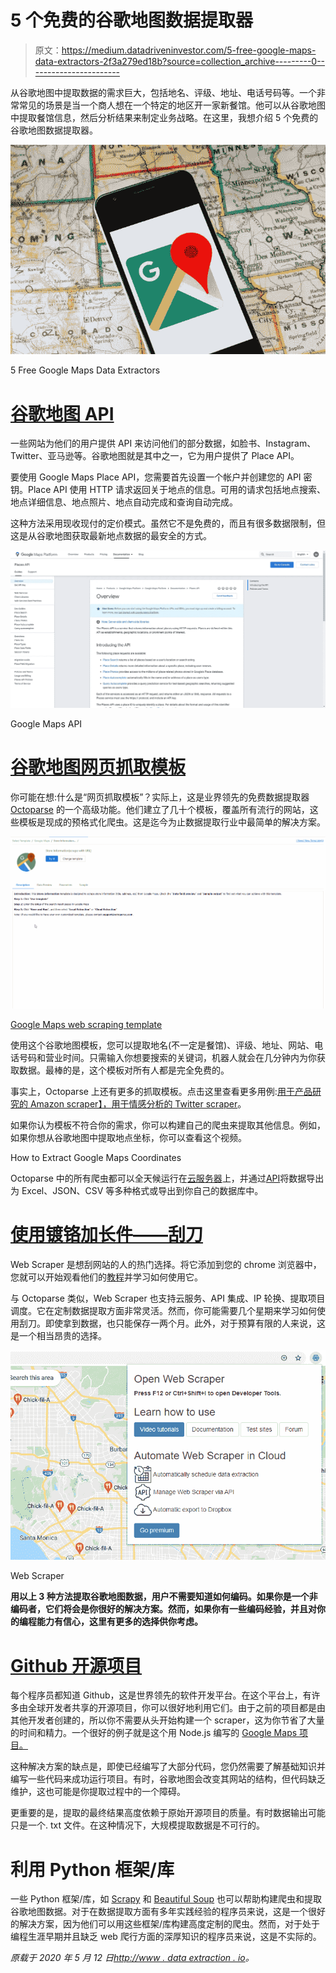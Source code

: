 # 5 个免费的谷歌地图数据提取器

> 原文：<https://medium.datadriveninvestor.com/5-free-google-maps-data-extractors-2f3a279ed18b?source=collection_archive---------0----------------------->

从谷歌地图中提取数据的需求巨大，包括地名、评级、地址、电话号码等。一个非常常见的场景是当一个商人想在一个特定的地区开一家新餐馆。他可以从谷歌地图中提取餐馆信息，然后分析结果来制定业务战略。在这里，我想介绍 5 个免费的谷歌地图数据提取器。

![](img/09a8beace1d8e049d15b410800d4da03.png)

5 Free Google Maps Data Extractors

# [谷歌地图 API](https://developers.google.com/places/web-service/intro)

一些网站为他们的用户提供 API 来访问他们的部分数据，如脸书、Instagram、Twitter、亚马逊等。谷歌地图就是其中之一，它为用户提供了 Place API。

要使用 Google Maps Place API，您需要首先设置一个帐户并创建您的 API 密钥。Place API 使用 HTTP 请求返回关于地点的信息。可用的请求包括地点搜索、地点详细信息、地点照片、地点自动完成和查询自动完成。

这种方法采用现收现付的定价模式。虽然它不是免费的，而且有很多数据限制，但这是从谷歌地图获取最新地点数据的最安全的方式。

![](img/838d873383a66b8a55563cfaee786251.png)

Google Maps API

# [谷歌地图网页抓取模板](https://www.octoparse.com/blog/big-announcement-web-scraping-template-take-away)

你可能在想:什么是“网页抓取模板”？实际上，这是业界领先的免费数据提取器 [Octoparse](http://www.octoparse.com/) 的一个高级功能。他们建立了几十个模板，覆盖所有流行的网站，这些模板是现成的预格式化爬虫。这是迄今为止数据提取行业中最简单的解决方案。

![](img/ad7a9654116c9b56b23def6e17df7252.png)

[Google Maps web scraping template](https://youtu.be/6TWJ2LKGWQk)

使用这个谷歌地图模板，您可以提取地名(不一定是餐馆)、评级、地址、网站、电话号码和营业时间。只需输入你想要搜索的关键词，机器人就会在几分钟内为你获取数据。最棒的是，这个模板对所有人都是完全免费的。

事实上，Octoparse 上还有更多的抓取模板。点击这里查看更多用例:[用于产品研究的 Amazon scraper】，](/how-to-scrape-and-find-the-best-selling-product-on-amazon-39271aa0a43b)[用于情感分析的 Twitter scraper](https://medium.com/dataseries/how-to-extract-data-from-twitter-without-coding-92381e3298b8)。

如果你认为模板不符合你的需求，你可以构建自己的爬虫来提取其他信息。例如，如果你想从谷歌地图中提取地点坐标，你可以查看这个视频。

How to Extract Google Maps Coordinates

Octoparse 中的所有爬虫都可以全天候运行在[云服务器](https://helpcenter.octoparse.com/hc/en-us/articles/360018047092-What-is-Cloud-Extraction-)上，并通过[API](https://helpcenter.octoparse.com/hc/en-us/articles/360028160091-Connect-Octoparse-API-step-by-step)将数据导出为 Excel、JSON、CSV 等多种格式或导出到你自己的数据库中。

# [使用镀铬加长件——刮刀](https://chrome.google.com/webstore/detail/web-scraper/jnhgnonknehpejjnehehllkliplmbmhn)

Web Scraper 是想刮网站的人的热门选择。将它添加到您的 chrome 浏览器中，您就可以开始观看他们的[教程](https://www.webscraper.io/tutorials?utm_source=extension&utm_medium=popup)并学习如何使用它。

与 Octoparse 类似，Web Scraper 也支持云服务、API 集成、IP 轮换、提取项目调度。它在定制数据提取方面非常灵活。然而，你可能需要几个星期来学习如何使用刮刀。即使拿到数据，也只能保存一两个月。此外，对于预算有限的人来说，这是一个相当昂贵的选择。

![](img/cd470e553b726d0e7ad87310e63bb988.png)

Web Scraper

**用以上 3 种方法提取谷歌地图数据，用户不需要知道如何编码。如果你是一个非编码者，它们将会是你很好的解决方案。然而，如果你有一些编码经验，并且对你的编程能力有信心，这里有更多的选择供你考虑。**

# [Github 开源项目](https://github.com/)

每个程序员都知道 Github，这是世界领先的软件开发平台。在这个平台上，有许多由全球开发者共享的开源项目，你可以很好地利用它们。由于之前的项目都是由其他开发者创建的，所以你不需要从头开始构建一个 scraper，这为你节省了大量的时间和精力。一个很好的例子就是这个用 Node.js 编写的 [Google Maps 项目。](https://github.com/thiago-js/scraping-google-maps)

这种解决方案的缺点是，即使已经编写了大部分代码，您仍然需要了解基础知识并编写一些代码来成功运行项目。有时，谷歌地图会改变其网站的结构，但代码缺乏维护，这也可能是你提取过程中的一个障碍。

更重要的是，提取的最终结果高度依赖于原始开源项目的质量。有时数据输出可能只是一个. txt 文件。在这种情况下，大规模提取数据是不可行的。

# 利用 Python 框架/库

一些 Python 框架/库，如 [Scrapy](https://scrapy.org/) 和 [Beautiful Soup](https://www.crummy.com/software/BeautifulSoup/bs4/doc/) 也可以帮助构建爬虫和提取谷歌地图数据。对于在数据提取方面有多年实践经验的程序员来说，这是一个很好的解决方案，因为他们可以用这些框架/库构建高度定制的爬虫。然而，对于处于编程生涯早期并且缺乏 web 爬行方面的深厚知识的程序员来说，这是不实际的。

*原载于 2020 年 5 月 12 日*[*http://www . data extraction . io*](http://www.dataextraction.io/?p=549)*。*